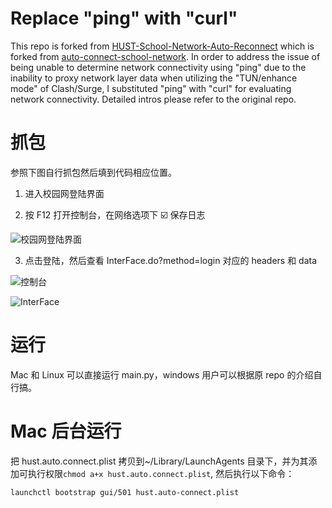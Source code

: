 # Replace "ping" with "curl"

This repo is forked from [HUST-School-Network-Auto-Reconnect](https://github.com/QYQSDTC/HUST-School-Network-Auto-Reconnect) which is forked from [auto-connect-school-network](https://github.com/Kingdo777/auto-connect-school-network). In order to address the issue of being unable to determine network connectivity using "ping" due to the inability to proxy network layer data when utilizing the "TUN/enhance mode" of Clash/Surge, I substituted "ping" with "curl" for evaluating network connectivity. Detailed intros please refer to the original repo.

# 抓包

参照下图自行抓包然后填到代码相应位置。

1. 进入校园网登陆界面

2. 按 F12 打开控制台，在网络选项下 ☑️ 保存日志

![校园网登陆界面](./img/CleanShot-3QDdfA9k@2x.png)

3. 点击登陆，然后查看 InterFace.do?method=login 对应的 headers 和 data

![控制台](./img/CleanShot-LOEqLuGy@2x.png)

![InterFace](./img/CleanShot-y9YxTDpp@2x.png)

# 运行

Mac 和 Linux 可以直接运行 main.py，windows 用户可以根据原 repo 的介绍自行搞。

# Mac 后台运行

把 hust.auto.connect.plist 拷贝到~/Library/LaunchAgents 目录下，并为其添加可执行权限`chmod a+x hust.auto.connect.plist`,
然后执行以下命令：

```bash
launchctl bootstrap gui/501 hust.auto-connect.plist
```
